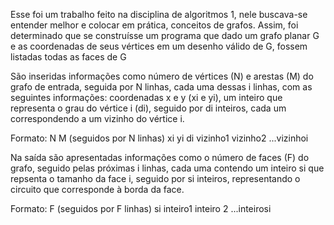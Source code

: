 Esse foi um trabalho feito na disciplina de algoritmos 1, nele buscava-se entender melhor e colocar em prática, conceitos de grafos. Assim, foi determinado que se construísse um programa que dado um grafo planar G e as coordenadas de seus vértices em um desenho válido de
G, fossem listadas todas as faces de G

São inseridas informações como número de vértices (N) e arestas (M) do grafo de entrada, seguida por N linhas, cada uma dessas i linhas, com as seguintes informações: coordenadas x e y (xi e yi), um inteiro que representa o grau do vértice i (di), seguido por di inteiros, cada um correspondendo a um vizinho do vértice i.

Formato:
N M
(seguidos por N linhas)
xi yi di vizinho1 vizinho2 ...vizinhoi


Na saída são apresentadas informações como o número de faces (F) do grafo, seguido pelas próximas i linhas, cada uma contendo um inteiro si que repsenta o tamanho da face i, seguido por si inteiros, representando o circuito que corresponde à borda da face.

Formato:
F
(seguidos por F linhas)
si inteiro1 inteiro 2 ...inteirosi